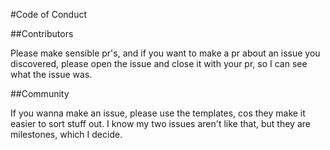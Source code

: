 #Code of Conduct

##Contributors

Please make sensible pr's, and if you want to make a pr about an issue you discovered, please open the issue and close it with your pr, so I can see what the issue was.

##Community

If you wanna make an issue, please use the templates, cos they make it easier to sort stuff out.
I know my two issues aren't like that, but they are milestones, which I decide.
